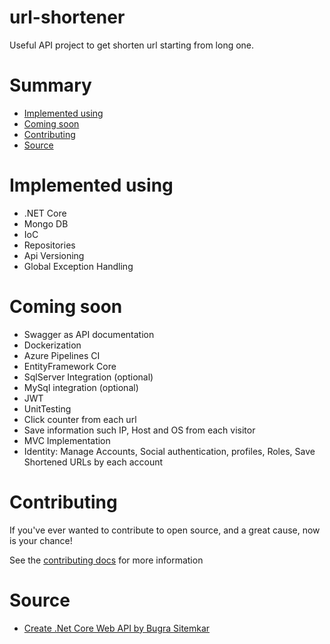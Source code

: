 # url-shortener
Useful API project to get shorten url starting from long one.

# Summary
- [Implemented using](#implemented-using)  
- [Coming soon](#coming-soon)
- [Contributing](#contributing)
- [Source](#source)

# Implemented using
- .NET Core
- Mongo DB
- IoC
- Repositories
- Api Versioning
- Global Exception Handling

# Coming soon
- Swagger as API documentation
- Dockerization
- Azure Pipelines CI
- EntityFramework Core
- SqlServer Integration (optional)
- MySql integration (optional)
- JWT
- UnitTesting
- Click counter from each url
- Save information such IP, Host and OS from each visitor
- MVC Implementation
- Identity: Manage Accounts, Social authentication, profiles, Roles, Save Shortened URLs by each account

# Contributing
If you've ever wanted to contribute to open source, and a great cause, now is your chance!

See the [contributing docs](https://github.com/NICORUIZ06/url-shortener/blob/master/CONTRIBUTING.md) for more information

# Source
- [Create .Net Core Web API by Bugra Sitemkar](https://blog.usejournal.com/creating-a-url-shortener-service-from-scratch-with-net-core-e8ebacad12c1)
